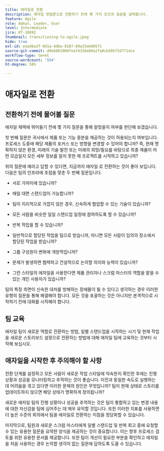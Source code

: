 ```yaml
---
title: 애자일로 전환
description: 애자일 방법론으로 전환하기 전에 몇 가지 조언과 질문을 살펴봅니다.
feature: Agile
role: Admin, Leader, User
level: Intermediate
jira: KT-10892
thumbnail: transitioning-to-agile.jpeg
hide: true
exl-id: eaad6a3f-9d1a-4dbe-8187-09e25de605f1
source-git-commit: d0e6801060fea74336e89a2fa0cb505f5d7714ce
workflow-type: tm+mt
source-wordcount: '554'
ht-degree: 58%

---
```


# 애자일로 전환

## 전환하기 전에 물어볼 질문

애자일 채택에 뛰어들기 전에 몇 가지 질문을 통해 알맞을지 여부를 판단해 보겠습니다.

첫 번째 질문은 귀사에서 제품 또는 기능 증분을 제공하는 것이 허용되는지 여부입니다. 프로세스 도중에 해당 제품의 포커스 또는 방향을 변경할 수 있어야 합니까? 즉, 현재 명확하지 않은 환경, 미래의 기술 발전 또는 미래의 희망/필요를 바탕으로 최종 제품이 어떤 모습일지 모든 세부 정보를 알지 못한 채 프로젝트를 시작하고 있습니까?

위의 질문에 예라고 답할 수 있다면, 지금까지 애자일 로 전환하는 것이 좋아 보입니다. 다음은 팀의 인프라에 초점을 맞춘 두 번째 질문입니다.

* 서로 가까이에 있습니까?

* 매일 대면 스탠드업이 가능합니까?

* 팀이 지리적으로 가깝지 않은 경우, 신속하게 협업할 수 있는 기술이 있습니까?

* 모든 사람을 비슷한 일일 스탠드업 일정에 참여하도록 할 수 있습니까?

* 반복 작업을 할 수 있습니까?

* 일반적으로 할당된 작업을 팀으로 받습니까, 아니면 모든 사람이 임의의 장소에서 할당된 작업을 받습니까?

* 그룹 구성원이 변화에 개방적입니까?

* 문제가 발생하면 협력하고 건설적으로 논의할 의지와 능력이 있습니까?

* 그런 스타일의 애자일을 사용한다면 제품 관리자나 스크럼 마스터의 역할을 맡을 수 있는 개인 사용자가 있습니까?


팀의 특정 측면이 신속한 대처를 방해하는 장애물이 될 수 있다고 생각하는 경우 이러한 유형의 질문을 통해 해결해야 합니다. 모든 것을 포괄하는 것은 아니지만 본격적으로 시작하기 전에 대화를 시작해야 합니다.


## 팀 교육

애자일 팀이 새로운 역할로 전환하는 방법, 일별 스탠드업을 시작하는 시기 및 현재 작업을 새로운 스토리보드 설정으로 전환하는 방법에 대해 애자일 팀에 교육하는 것부터 시작해 보십시오.


## 애자일을 시작한 후 주의해야 할 사항

전환 단계를 설정하고 모든 사람이 새로운 작업 스타일에 익숙한지 확인한 후에는 진행 상황과 성공을 모니터링하고 추적하는 것이 좋습니다. 이전과 동일한 속도로 실행하는 데 어려움을 겪고 있다면 이러한 문제의 원인은 무엇입니까? 팀이 현재 상태로 스토리를 업데이트하지 않으면 해당 상태가 명확하게 정의됩니까?

새로운 애자일 팀의 진행 상황이나 성공을 추적하는 것은 팀이 통합하고 있는 변경 내용에 대한 자신감을 팀에 심어주는 데 매우 유익할 것입니다. 또한 이러한 지표를 사용하면 더 높은 수준의 회의에서 팀을 애자일로 전환하는 이점을 정당화할 수 있습니다.

마지막으로, 팀원과 새로운 스크럼 마스터에게 일별 스탠드업 및 반복 회고 중에 요청할 수 있는 유용한 질문을 요약한 양식을 제공하는 것이 중요합니다. 이는 향후 프로세스 검토를 위한 유용한 문서를 제공합니다. 또한 팀이 개선이 필요한 부분을 확인하고 애자일을 처음 사용하는 경우 논의할 생각이 없는 질문에 답하도록 도울 수 있습니다.
